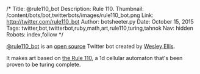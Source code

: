 /*
Title: @rule110_bot
Description: Rule 110.
Thumbnail: /content/bots/bot,twitterbots/images/rule110_bot.png
Link: http://twitter.com/rule110_bot
Author: botsheeter.py
Date: October 15, 2015
Tags: twitter,bot,twitterbot,ruby,math,art,rule110,turing,tahnok
Nav: hidden
Robots: index,follow
*/

[@rule110_bot](https://twitter.com/rule110_bot) is an [open source](https://github.com/tahnok/rule110) Twitter bot created by [Wesley Ellis](https://twitter.com/tahnok). 

It makes art based on [the Rule 110](https://en.wikipedia.org/wiki/Rule_110), a 1d cellular automaton that's been proven to be turing complete.
